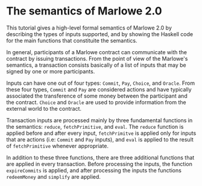 # The semantics of Marlowe 2.0

This tutorial gives a high-level formal semantics of Marlowe 2.0 by describing the types of inputs supported, and by showing the Haskell code for the main functions that constituite the semantics.

In general, participants of a Marlowe contract can communicate with the contract by issuing transactions. From the point of view of the Marlowe's semantics, a transaction consists basically of a list of inputs that may be signed by one or more participants.

Inputs can have one out of four types: `Commit`, `Pay`, `Choice`, and `Oracle`. From these four types, `Commit` and `Pay` are considered actions and have typically associated the transference of some money between the participant and the contract. `Choice` and `Oracle` are used to provide information from the external world to the contract.

Transaction inputs are processed mainly by three fundamental functions in the semantics: `reduce`, `fetchPrimitive`, and `eval`. The `reduce` function is applied before and after every input, `fetchPrimitve` is applied only for inputs that are actions (i.e: `Commit` and `Pay` inputs), and `eval` is applied to the result of `fetchPrimitive` whenever appropriate.

In addition to these three functions, there are three additional functions that are applied in every transaction. Before processing the inputs, the function `expireCommits` is applied, and after processing the inputs the functions `redeemMoney` and `simplify` are applied.


